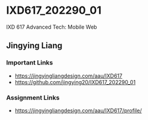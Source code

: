 # IXD617_202290_01
IXD 617 Advanced Tech: Mobile Web

## Jingying Liang

### Important Links
- https://jingyingliangdesign.com/aau/IXD617
- https://github.com/jingying20/IXD617_202290_01

### Assignment Links
- https://jingyingliangdesign.com/aau/IXD617/profile/
